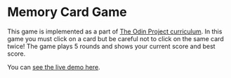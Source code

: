 # Memory Card Game 

This game is implemented as a part of [The Odin Project curriculum](https://www.theodinproject.com/lessons/node-path-react-new-memory-card). In this game you must click on a card but be careful not to 
click on the same card twice! The game plays 5 rounds and shows your current score and best score.

You can [see the live demo here](https://memory-card-pi-three.vercel.app/).